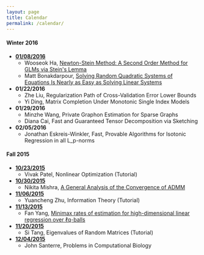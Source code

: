 ```yaml
---
layout: page
title: Calendar
permalink: /calendar/
---
```

#### Winter 2016
* **[01/08/2016](http://helios-reading.github.io/nips_week1/)**  
  * Wooseok Ha, [Newton-Stein Method: A Second Order Method for GLMs via Stein's Lemma](http://arxiv.org/abs/1511.08895)
  * Matt Bonakdarpour, [Solving Random Quadratic Systems of Equations Is Nearly as Easy as Solving Linear Systems](http://arxiv.org/abs/1505.05114)
* **01/22/2016**  
  * Zhe Liu, Regularization Path of Cross-Validation Error Lower Bounds  
  * Yi Ding, Matrix Completion Under Monotonic Single Index Models  
* **01/29/2016**  
  * Minzhe Wang, Private Graphon Estimation for Sparse Graphs  
  * Diana Cai, Fast and Guaranteed Tensor Decomposition via Sketching  
* **02/05/2016**  
  * Jonathan Eskreis-Winkler, Fast, Provable Algorithms for Isotonic Regression in all L_p-norms  
  
#### Fall 2015
* **[10/23/2015](http://helios-reading.github.io/opt_vivak/)**
  * Vivak Patel, Nonlinear Optimization (Tutorial)
* **[10/30/2015](http://helios-reading.github.io/admm_nikita/)**
  * Nikita Mishra, [A General Analysis of the Convergence of ADMM](http://arxiv.org/abs/1502.02009)  
* **[11/06/2015](http://helios-reading.github.io/infoTheory_yc/)**   
  * Yuancheng Zhu, Information Theory (Tutorial)
* **[11/13/2015](http://helios-reading.github.io/minimaxLp-fan/)** 
  * Fan Yang, [Minimax rates of estimation for high-dimensional linear regression over ℓq-balls](http://arxiv.org/pdf/0910.2042.pdf)
* **[11/20/2015](http://helios-reading.github.io/randomMat-si/)** 
  * Si Tang, Eigenvalues of Random Matrices (Tutorial)
* **[12/04/2015](http://helios-reading.github.io/compBio-john/)** 
  * John Santerre, Problems in Computational Biology
 
